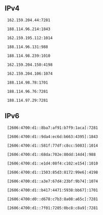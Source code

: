 ## IPv4
```
 162.159.204.44:7281
```
```
 188.114.96.214:1843
```
```
 162.159.195.112:1014
```
```
 188.114.96.131:988
```
```
 188.114.98.239:1010
```
```
 162.159.204.150:4198
```
```
 162.159.204.106:1074
```
```
 188.114.98.78:1701
```
```
 188.114.96.76:7281
```
```
 188.114.97.29:7281
```

## IPv6
```
 [2606:4700:d1::8ba7:af91:b7f9:1aca]:7281
```
```
 [2606:4700:d1::9da4:ec6d:b663:4395]:1843
```
```
 [2606:4700:d1::581f:77df:c8cc:5083]:1014
```
```
 [2606:4700:d1::68da:702e:80dd:14d4]:988
```
```
 [2606:4700:d1::e1d4:08f4:c102:e154]:1010
```
```
 [2606:4700:d1::1503:85d3:8172:99e6]:4198
```
```
 [2606:4700:d1::a3e7:67d4:23bf:9b74]:1074
```
```
 [2606:4700:d1::b417:4471:5938:bb67]:1701
```
```
 [2606:4700:d0::d678:c7b3:8a08:a65c]:7281
```
```
 [2606:4700:d1::7f01:7205:0bc8:c8a9]:7281
```
